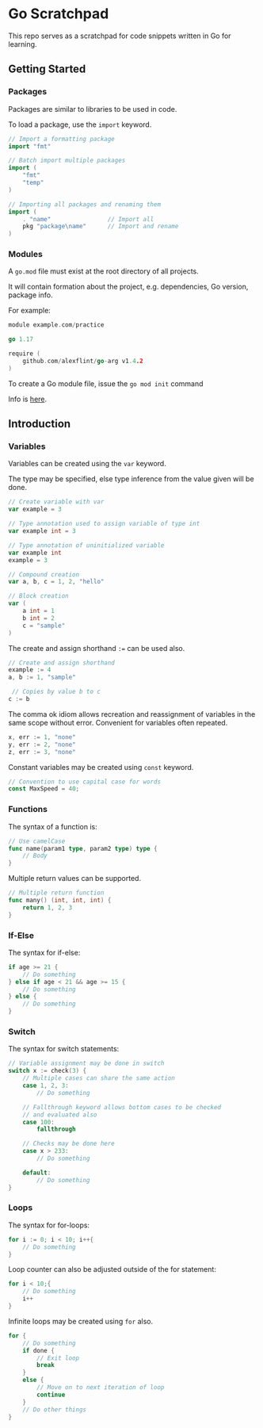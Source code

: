 # Go Scratchpad

This repo serves as a scratchpad for code snippets written in Go for learning.

## Getting Started

### Packages

Packages are similar to libraries to be used in code.

To load a package, use the `import` keyword.

```go
// Import a formatting package
import "fmt"

// Batch import multiple packages
import (
    "fmt"
    "temp"
)

// Importing all packages and renaming them
import (
    . "name"                // Import all
    pkg "package\name"      // Import and rename
)
```

### Modules

A `go.mod` file must exist at the root directory of all projects.

It will contain formation about the project, e.g. dependencies, Go version, package info.

For example:

```go
module example.com/practice

go 1.17

require (
    github.com/alexflint/go-arg v1.4.2
)
```

To create a Go module file, issue the `go mod init` command

Info is [here](https://go.dev/doc/modules/gomod-ref).

## Introduction

### Variables

Variables can be created using the `var` keyword.

The type may be specified, else type inference from the value given will be done.

```go
// Create variable with var
var example = 3

// Type annotation used to assign variable of type int
var example int = 3

// Type annotation of uninitialized variable
var example int
example = 3

// Compound creation
var a, b, c = 1, 2, "hello"

// Block creation
var (
    a int = 1
    b int = 2
    c = "sample"
)
```

The create and assign shorthand `:=` can be used also.

```go
// Create and assign shorthand
example := 4
a, b := 1, "sample"

 // Copies by value b to c
c := b
```

The comma ok idiom allows recreation and reassignment of variables in the same scope without error. Convenient for variables often repeated.

```go
x, err := 1, "none"
y, err := 2, "none"
z, err := 3, "none"
```

Constant variables may be created using `const` keyword.

```go
// Convention to use capital case for words
const MaxSpeed = 40;
```

### Functions

The syntax of a function is:

```go
// Use camelCase
func name(param1 type, param2 type) type {
    // Body
}
```

Multiple return values can be supported.

```go
// Multiple return function
func many() (int, int, int) {
    return 1, 2, 3
}
```

### If-Else

The syntax for if-else:

```go
if age >= 21 {
    // Do something
} else if age < 21 && age >= 15 {
    // Do something
} else {
    // Do something
}
```

### Switch

The syntax for switch statements:

```go
// Variable assignment may be done in switch
switch x := check(3) {
    // Multiple cases can share the same action
    case 1, 2, 3:
        // Do something

    // Fallthrough keyword allows bottom cases to be checked
    // and evaluated also
    case 100:
        fallthrough

    // Checks may be done here
    case x > 233:
        // Do something

    default:
        // Do something
}
```

### Loops

The syntax for for-loops:

```go
for i := 0; i < 10; i++{
    // Do something
}
```

Loop counter can also be adjusted outside of the for statement:

```go
for i < 10;{
    // Do something
    i++
}
```

Infinite loops may be created using `for` also.

```go
for {
    // Do something
    if done {
        // Exit loop
        break
    }
    else {
        // Move on to next iteration of loop
        continue
    }
    // Do other things
}
```

